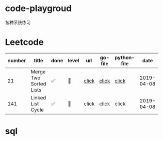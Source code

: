# code-playgroud

各种系统练习


# Leetcode

number | title | done | level | url | go-file | python-file | date
---  | --- | --- | --- | --- | --- | --- | ---
21 | Merge Two Sorted Lists | ✅ | 🔴 | [click](https://leetcode.com/problems/merge-two-sorted-lists/) | [click](https://github.com/watermelo/code-playgroud/blob/master/leetcode/linked-list/21_merge_two_sorted_lists.go) | [click]() | 2019-04-08
141 | Linked List Cycle | ✅ | 🔴 | [click](https://leetcode.com/problems/linked-list-cycle/) | [click](https://github.com/watermelo/code-playgroud/blob/master/leetcode/linked-list/141_linked_list_cycle.go) | [click]() | 2019-04-08

# sql


